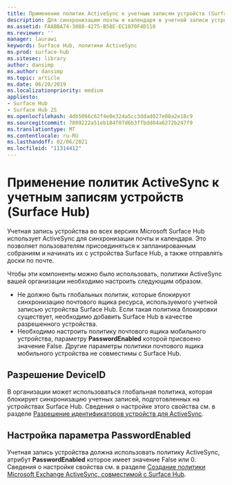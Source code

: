 ```yaml
---
title: Применение политик ActiveSync к учетным записям устройств (Surface Hub)
description: Для синхронизации почты и календаря в учетной записи устройства Microsoft Surface Hub используется протокол ActiveSync. Это позволяет пользователям присоединяться к запланированным собраниям и начинать их с устройства Surface Hub, а также отправлять доски по почте.
ms.assetid: FAABBA74-3088-4275-B58E-EC1070F4D110
ms.reviewer: ''
manager: laurawi
keywords: Surface Hub, политики ActiveSync
ms.prod: surface-hub
ms.sitesec: library
author: dansimp
ms.author: dansimp
ms.topic: article
ms.date: 06/20/2019
ms.localizationpriority: medium
appliesto:
- Surface Hub
- Surface Hub 2S
ms.openlocfilehash: 4db5066c62f4e0e324a5cc3ddad027e00a2e18c9
ms.sourcegitcommit: 7809222a51eb184f07d6b3ffbdd04a6272b247f9
ms.translationtype: MT
ms.contentlocale: ru-RU
ms.lasthandoff: 02/06/2021
ms.locfileid: "11314412"
---
```

# Применение политик ActiveSync к учетным записям устройств (Surface Hub)


Учетная запись устройства во всех версиях Microsoft Surface Hub использует ActiveSync для синхронизации почты и календаря. Это позволяет пользователям присоединяться к запланированным собраниям и начинать их с устройства Surface Hub, а также отправлять доски по почте.

Чтобы эти компоненты можно было использовать, политики ActiveSync вашей организации необходимо настроить следующим образом.

-   Не должно быть глобальных политик, которые блокируют синхронизацию почтового ящика ресурса, используемого учетной записью устройства Surface Hub. Если такая политика блокировки существует, необходимо добавить Surface Hub в качестве разрешенного устройства.
-   Необходимо настроить политику почтового ящика мобильного устройства, параметру **PasswordEnabled** которой присвоено значение False. Другие параметры политики почтового ящика мобильного устройства не совместимы с Surface Hub.

## Разрешение DeviceID

В организации может использоваться глобальная политика, которая блокирует синхронизацию учетных записей, подготовленных на устройствах Surface Hub. Сведения о настройке этого свойства см. в разделе [Разрешение идентификаторов устройств для ActiveSync](appendix-a-powershell-scripts-for-surface-hub.md#allowing-device-ids-for-activesync).

## Настройка параметра PasswordEnabled

Учетная запись устройства должна использовать политику ActiveSync, атрибут **PasswordEnabled** которое имеет значение False или 0. Сведения о настройке свойства см. в разделе [Создание политики Microsoft Exchange ActiveSync, совместимой с Surface Hub](appendix-a-powershell-scripts-for-surface-hub.md#create-compatible-as-policy).

 

 






